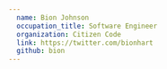 ```yaml
---
  name: Bion Johnson
  occupation_title: Software Engineer
  organization: Citizen Code
  link: https://twitter.com/bionhart
  github: bion
---
```

